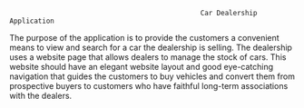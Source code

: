                                                    Car Dealership Application
The purpose of the application is to provide the customers a convenient means to view and search for a car the dealership is selling. The dealership uses a website page that allows dealers to manage the stock of cars. This website should have an elegant website layout and good eye-catching navigation that guides the customers to buy vehicles and convert them from prospective buyers to customers who have faithful long-term associations with the dealers.
